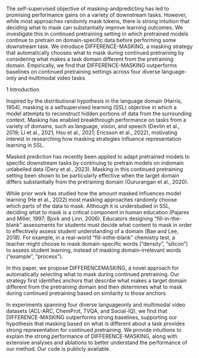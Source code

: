 The self-supervised objective of masking-andpredicting has led to promising performance
gains on a variety of downstream tasks. However, while most approaches randomly mask
tokens, there is strong intuition that deciding
what to mask can substantially improve learning outcomes. We investigate this in continued
pretraining setting in which pretrained models
continue to pretrain on domain-specific data before performing some downstream task. We
introduce DIFFERENCE-MASKING, a masking strategy that automatically chooses what
to mask during continued pretraining by considering what makes a task domain different
from the pretraining domain. Empirically,
we find that DIFFERENCE-MASKING outperforms baselines on continued pretraining settings across four diverse language-only and
multimodal video tasks.




1 Introduction

Inspired by the distributional hypothesis in the language domain (Harris, 1954), masking is a selfsupervised learning (SSL) objective in which a
model attempts to reconstruct hidden portions of
data from the surrounding context. Masking has
enabled breakthrough performance on tasks from a
variety of domains, such as language, vision, and
speech (Devlin et al., 2019; Li et al., 2021; Hsu
et al., 2021; Ericsson et al., 2022), motivating interest in researching how masking strategies influence
representation learning in SSL.




Masked prediction has recently been applied to
adapt pretrained models to specific downstream
tasks by continuing to pretrain models on indomain unlabelled data (Dery et al., 2023). Masking in this continued pretraining setting been shown
to be particularly effective when the target domain differs substantially from the pretraining domain (Gururangan et al., 2020).



While prior work has studied how the amount
masked influences model learning (He et al., 2022)
most masking approaches randomly choose which
parts of the data to mask. Although it is understudied in SSL, deciding what to mask is a critical
component in human education (Pajares and Miller,
1997; Bjork and Linn, 2006). Educators designing
“fill-in-the-blank” assessments for students must decide what content to mask in order to effectively
assess student understanding of a domain (Bae and
Lee, 2018). For example, in a real-world “fill-inthe-blank” chemistry test, a teacher might choose
to mask domain-specific words (“density”, “silicon”) to assess student learning, instead of masking
domain-irrelevant words (“example”, “process”).



In this paper, we propose DIFFERENCEMASKING, a novel approach for automatically selecting what to mask during continued pretraining.
Our strategy first identifies anchors that describe
what makes a target domain different from the pretraining domain and then determines what to mask
during continued pretraining based on similarity to
those anchors






In experiments spanning four diverse languageonly and multimodal video datasets (ACL-ARC,
ChemProt, TVQA, and Social-IQ), we find that
DIFFERENCE-MASKING outperforms strong baselines, supporting our hypothesis that masking based
on what is different about a task provides strong
representation for continued pretraining. We provide intuitions to explain the strong performance
of DIFFERENCE-MASKING, along with extensive
analyses and ablations to better understand the performance of our method. Our code is publicly
available.































